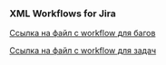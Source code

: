 ### XML Workflows for Jira

[Ссылка на файл с workflow для багов](https://github.com/shhhowtime/devops-netology-markov/tree/main/09-ci-01-intro/bug_workflow.xml "Ссылка на файл с workflow для багов")

[Ссылка на файл с workflow для задач](https://github.com/shhhowtime/devops-netology-markov/tree/main/09-ci-01-intro/task_workflow.xml "Ссылка на файл с workflow для задач")
